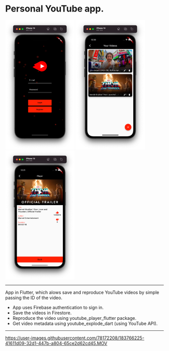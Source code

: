 # Personal YouTube app.

[<img src="assets/images/login_s.png" width="220"/>](image.png)
[<img src="assets/images/videos_s.png" width="220"/>](image.png)
[<img src="assets/images/player_s.png" width="220"/>](image.png)

<hr>

App in Flutter, which alows save and reproduce YouTube videos by simple passing the ID of the video.
- App uses Firebase authentication to sign in.
- Save the videos in Firestore.
- Reproduce the video using youtube_player_flutter package.
- Get video metadata using youtube_explode_dart (using YouTube API).

<hr>



https://user-images.githubusercontent.com/78172208/183766225-41611d09-32d1-447b-a804-65ce2d62cd45.MOV

